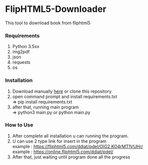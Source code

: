 # FlipHTML5-Downloader
This tool to download book from fliphtml5

### Requirements
1. Python 3.5xx
2. img2pdf
3. json
4. requests
5. os

### Installation
1. Download manually <a href="https://github.com/setiaone-tech/FlipHTML5-Downloader/archive/refs/heads/main.zip">here</a> or clone this repository
2. open command prompt and install requirements.txt
   <br>=> pip install requirements.txt
3. after that, running main program
   <br>=> python3 main.py or python main.py

### How to Use
1. After complete all installation u can running the program.
2. U can use 2 type link for insert in the program
   <br>example : https://fliphtml5.com/ddiat/pdel/OIG2.KO4rMT1VUHr/
   <br>example : https://online.fliphtml5.com/ddiat/pdel/
3. After that, just waiting until program done all the progress
